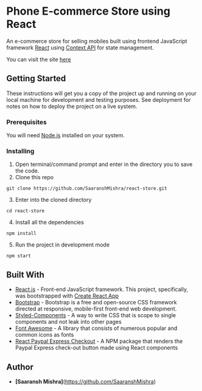 # Phone E-commerce Store using React
An e-commerce store for selling mobiles built using frontend JavaScript framework [React](https://reactjs.org/) using [Context API](https://reactjs.org/docs/context.html) for state management.

You can visit the site [here](https://react-e-comm.netlify.com/)

## Getting Started 
These instructions will get you a copy of the project up and running on your local machine for development and testing purposes. See deployment for notes on how to deploy the project on a live system.

### Prerequisites 
You will need [Node.js](https://nodejs.org/en/) installed on your system.

### Installing 
1) Open terminal/command prompt and enter in the directory you to save the code.
2) Clone this repo

``` git clone https://github.com/SaaranshMishra/react-store.git ``` 

3) Enter into the cloned directory

``` cd react-store ``` 

4) Install all the dependencies

``` npm install ``` 

5) Run the project in development mode

``` npm start ```


## Built With 
* [React.js](https://reactjs.org/) - Front-end JavaScript framework. This project, specifically, was bootstrapped with [Create React App](https://github.com/facebook/create-react-app)
* [Bootstrap](https://getbootstrap.com/) - Bootstrap is a free and open-source CSS framework directed at responsive, mobile-first front-end web development.
* [Styled-Components](https://www.styled-components.com/) - A way to write CSS that is scope to single components and not leak into other pages
* [Font Awesome](https://fontawesome.com/) - A library that consists of numerous popular and common icons as fonts
* [React Paypal Express Checkout](https://www.npmjs.com/package/react-paypal-express-checkout) - A NPM package that renders the Paypal Express check-out button made using React components

## Author 
* **[Saaransh Mishra]**(https://github.com/SaaranshMishra) 
